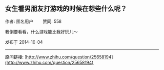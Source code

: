 ## 女生看男朋友打游戏的时候在想些什么呢？

作者: 匿名用户&nbsp;&nbsp;&nbsp;&nbsp;&nbsp;&nbsp;&nbsp;&nbsp;赞同: 558


我倒要看看，什么游戏能比我好玩儿～



发布于 2014-10-04



---
原问链接: [http://www.zhihu.com/question/25658194](http://www.zhihu.com/question/25658194)